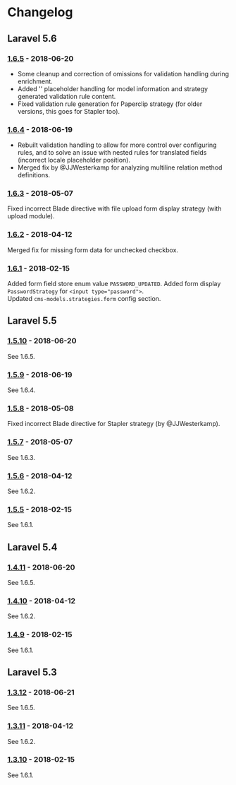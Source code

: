# Changelog


## Laravel 5.6

### [1.6.5] - 2018-06-20
- Some cleanup and correction of omissions for validation handling during enrichment.
- Added '<field>' placeholder handling for model information and strategy generated validation rule content.
- Fixed validation rule generation for Paperclip strategy (for older versions, this goes for Stapler too). 

### [1.6.4] - 2018-06-19
- Rebuilt validation handling to allow for more control over configuring rules, and to solve an issue with nested rules for translated fields (incorrect locale placeholder position).
- Merged fix by @JJWesterkamp for analyzing multiline relation method definitions.

### [1.6.3] - 2018-05-07
Fixed incorrect Blade directive with file upload form display strategy (with upload module).


### [1.6.2] - 2018-04-12
Merged fix for missing form data for unchecked checkbox. 


### [1.6.1] - 2018-02-15
Added form field store enum value `PASSWORD_UPDATED`.
Added form display `PasswordStrategy` for `<input type="password">`.  
Updated `cms-models.strategies.form` config section.


## Laravel 5.5

### [1.5.10] - 2018-06-20
See 1.6.5.

### [1.5.9] - 2018-06-19
See 1.6.4.

### [1.5.8] - 2018-05-08
Fixed incorrect Blade directive for Stapler strategy (by @JJWesterkamp).

### [1.5.7] - 2018-05-07
See 1.6.3.

### [1.5.6] - 2018-04-12
See 1.6.2.

### [1.5.5] - 2018-02-15
See 1.6.1.


## Laravel 5.4

### [1.4.11] - 2018-06-20
See 1.6.5.

### [1.4.10] - 2018-04-12
See 1.6.2.

### [1.4.9] - 2018-02-15
See 1.6.1.


## Laravel 5.3

### [1.3.12] - 2018-06-21
See 1.6.5.

### [1.3.11] - 2018-04-12
See 1.6.2.

### [1.3.10] - 2018-02-15
See 1.6.1.


[1.6.5]: https://github.com/czim/laravel-cms-models/compare/1.6.4...1.6.5
[1.6.4]: https://github.com/czim/laravel-cms-models/compare/1.6.3...1.6.4
[1.6.3]: https://github.com/czim/laravel-cms-models/compare/1.6.2...1.6.3
[1.6.2]: https://github.com/czim/laravel-cms-models/compare/1.6.1...1.6.2
[1.6.1]: https://github.com/czim/laravel-cms-models/compare/1.6.0...1.6.1

[1.5.10]: https://github.com/czim/laravel-cms-models/compare/1.5.9...1.5.10
[1.5.9]: https://github.com/czim/laravel-cms-models/compare/1.5.8...1.5.9
[1.5.8]: https://github.com/czim/laravel-cms-models/compare/1.5.7...1.5.8
[1.5.7]: https://github.com/czim/laravel-cms-models/compare/1.5.6...1.5.7
[1.5.6]: https://github.com/czim/laravel-cms-models/compare/1.5.5...1.5.6
[1.5.5]: https://github.com/czim/laravel-cms-models/compare/1.5.4...1.5.5

[1.4.11]: https://github.com/czim/laravel-cms-models/compare/1.4.10...1.4.11
[1.4.10]: https://github.com/czim/laravel-cms-models/compare/1.4.9...1.4.10
[1.4.9]: https://github.com/czim/laravel-cms-models/compare/1.4.8...1.4.9

[1.3.12]: https://github.com/czim/laravel-cms-models/compare/1.3.11...1.3.12
[1.3.11]: https://github.com/czim/laravel-cms-models/compare/1.3.10...1.3.11
[1.3.10]: https://github.com/czim/laravel-cms-models/compare/1.3.9...1.3.10

